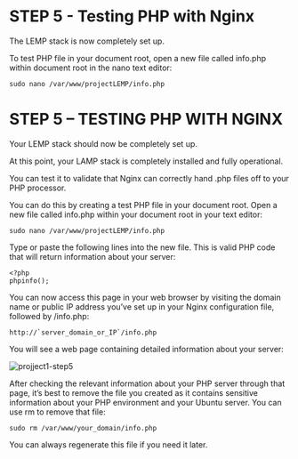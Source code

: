 # STEP 5 - Testing PHP with Nginx
The LEMP stack is now completely set up.

To test PHP file in your document root, open a new file called info.php within document root in the nano text editor:
```
sudo nano /var/www/projectLEMP/info.php
```

 # STEP 5 – TESTING PHP WITH NGINX

Your LEMP stack should now be completely set up.

At this point, your LAMP stack is completely installed and fully operational.

You can test it to validate that Nginx can correctly hand .php files off to your PHP processor.

You can do this by creating a test PHP file in your document root. Open a new file called info.php within your document root in your 
text editor:

```
sudo nano /var/www/projectLEMP/info.php
```

Type or paste the following lines into the new file. This is valid PHP code that will return information about your server:


```
<?php
phpinfo();
```

You can now access this page in your web browser by visiting the domain name or public IP address you’ve set up in your Nginx 
configuration file, followed by /info.php:

```
http://`server_domain_or_IP`/info.php
```

You will see a web page containing detailed information about your server:

![projject1-step5](https://user-images.githubusercontent.com/85270361/210117729-d93d8aad-b131-40c2-b28d-ca0289327906.PNG)


After checking the relevant information about your PHP server through that page, it’s best to remove the file you created as it 
contains sensitive information about your PHP environment and your Ubuntu server. You can use rm to remove that file:

```
sudo rm /var/www/your_domain/info.php
```

You can always regenerate this file if you need it later.
